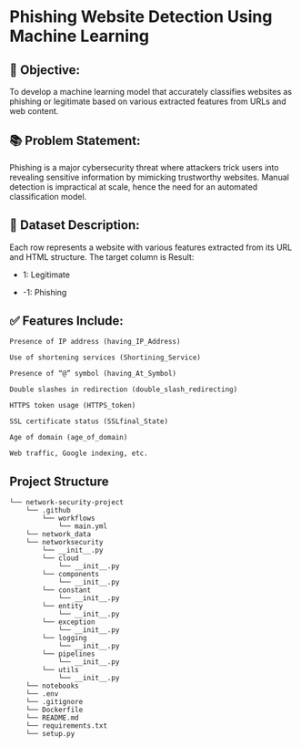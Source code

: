 # Phishing Website Detection Using Machine Learning

## 🎯 Objective:
To develop a machine learning model that accurately classifies websites as phishing or legitimate based on various extracted features from URLs and web content.

## 📚 Problem Statement:
Phishing is a major cybersecurity threat where attackers trick users into revealing sensitive information by mimicking trustworthy websites. Manual detection is impractical at scale, hence the need for an automated classification model.

## 🧾 Dataset Description:
Each row represents a website with various features extracted from its URL and HTML structure. The target column is Result:

-   1: Legitimate

-   -1: Phishing

## ✅ Features Include:
    Presence of IP address (having_IP_Address)

    Use of shortening services (Shortining_Service)

    Presence of “@” symbol (having_At_Symbol)

    Double slashes in redirection (double_slash_redirecting)

    HTTPS token usage (HTTPS_token)

    SSL certificate status (SSLfinal_State)

    Age of domain (age_of_domain)

    Web traffic, Google indexing, etc.



## Project Structure

```
└── network-security-project
    └── .github
        └── workflows
            └── main.yml
    └── network_data
    └── networksecurity
        └── __init__.py
        └── cloud
            └── __init__.py
        └── components
            └── __init__.py
        └── constant
            └── __init__.py
        └── entity
            └── __init__.py
        └── exception
            └── __init__.py
        └── logging
            └── __init__.py
        └── pipelines
            └── __init__.py
        └── utils
            └── __init__.py
    └── notebooks
    └── .env
    └── .gitignore
    └── Dockerfile
    └── README.md
    └── requirements.txt
    └── setup.py
```